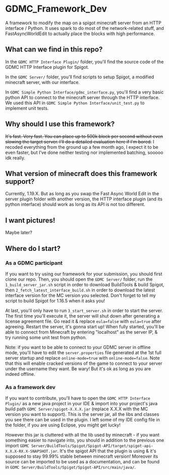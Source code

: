 # GDMC_Framework_Dev

A framework to modify the map on a spigot minecraft server from an HTTP interface / Python. It uses spark to do most of
the network-related stuff, and FastAsyncWorldEdit to actually place the blocks with high performance.

## What can we find in this repo?

In the `GDMC HTTP Interface Plugin/` folder, you'll find the source code of the GDMC HTTP Interface plugin for Spigot.

In the `GDMC Server/` folder, you'll find scripts to setup Spigot, a modified minecraft server, with our interface.

In `GDMC Simple Python Interface/gdmc_interface.py`, you'll find a very basic python API to connect to the minecraft
server through the HTTP interface. We used this API in `GDMC Simple Python Interface/unit_test.py` to implement unit
tests.

## Why should I use this framework?

~~It's fast. Very fast. You can place up to 500k block per second without even slowing the target server. I'll do a
detailed evaluation here if I'm bored.~~ I recoded everything from the ground up a few month ago, I expect it to be even faster, but I've done neither testing nor implemented batching, sooooo idk really.

## What version of minecraft does this framework support?

Currently, 1.19.X. But as long as you swap the Fast Async World Edit in the server plugin folder with another version, the HTTP interface plugin (and its python interface) should work as long as its API is not too different.

## I want pictures!

Maybe later?

## Where do I start?
### As a GDMC participant
If you want to try using our framework for your submission, you should first clone our repo. Then, you should open the
`GDMC Server/` folder, run the `1_build_server_jar.sh` script in order to download BuildTools & build Spigot, then
`2_fetch_latest_interface_build.sh` in order to download the latest interface version for the MC version you selected.
Don't forget to tell my script to build Spigot for 1.16.5 when it asks you!

At last, you'll only have to run `3_start_server.sh` in order to start the server. The first time you'll execute it, the
server will shut down after generating a license agreement file. Go read it & replace `eula=false` with `eula=true`
after agreeing. Restart the server, it's gonna start up! When fully started, you'll be able to connect from Minecraft by
entering "localhost" as the server IP, & try running some unit test from python.

Note: if you want to be able to connect to your GDMC server in offline mode, you'll have to edit the
`server.properties` file generated at the 1st full server startup and replace `online-mode=true` with
`online-mode=false`. Note that this will enable cracked versions of the game to connect to your server under the
username they want. Be wary! But it's ok as long as you are indeed offline.

### As a framework dev
If you want to contribute, you'll have to open the `GDMC HTTP Interface Plugin/` as a new java project in your IDE &
import into your project's java build path `GDMC Server/spigot-X.X.X.jar` (replace X.X.X with the MC version you want
to support). This is the server jar, all the libs and classes you see there can be used in the plugin. I left some of
my IDE config file in the folder, if you are using Eclipse, you might get lucky!
 
However this jar is cluttered with all the lib used by minecraft - if you want something easier to navigate into, you should in addition to the
previous one import `GDMC Server/BuildTools/Spigot/Spigot-API/target/spigot-api-X.X.X-RX.X-SNAPSHOT.jar`. It's the
spigot API that the plugin is using & it's supposed to stay 99.99% stable between minecraft version! Moreover its source can be
imported to be used as a documentation, and can be found in `GDMC Server/BuildTools/Spigot/Spigot-API/src/main/java/`.
